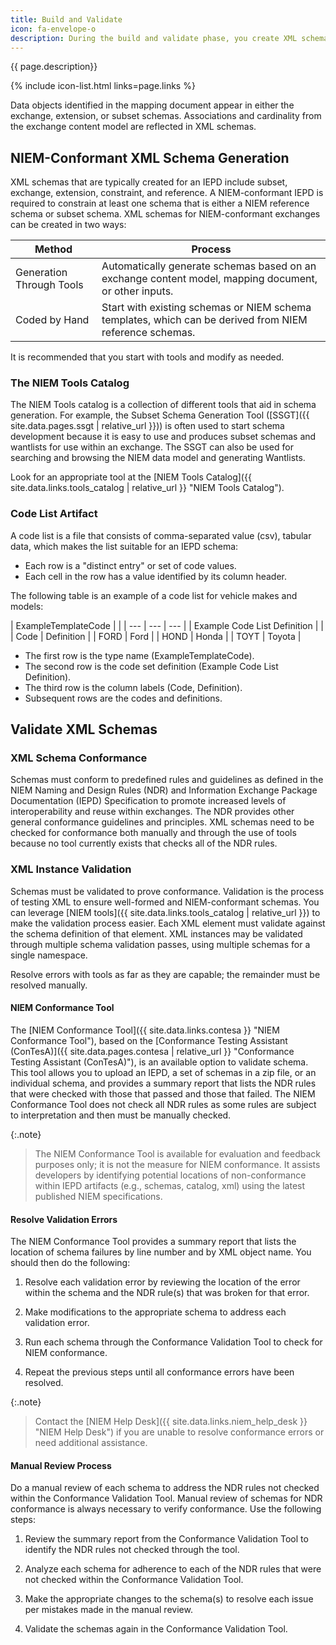 ```yaml
---
title: Build and Validate
icon: fa-envelope-o
description: During the build and validate phase, you create XML schemas and artifacts and verify they meet NIEM standards.
---
```


{{ page.description}}

{% include icon-list.html links=page.links %}

Data objects identified in the mapping document appear in either the exchange, extension, or subset schemas. Associations and cardinality from the exchange content model are reflected in XML schemas.

## NIEM-Conformant XML Schema Generation

XML schemas that are typically created for an IEPD include subset, exchange, extension, constraint, and reference. A NIEM-conformant IEPD is required to constrain at least one schema that is either a NIEM reference schema or subset schema. XML schemas for NIEM-conformant exchanges can be created in two ways:

| Method | Process |
| --- | ---|
| Generation Through Tools | Automatically generate schemas based on an exchange content model, mapping document, or other inputs. |
| Coded by Hand | Start with existing schemas or NIEM schema templates, which can be derived from NIEM reference schemas. |

It is recommended that you start with tools and modify as needed.

### The NIEM Tools Catalog

The NIEM Tools catalog is a collection of different tools that aid in schema generation. For example, the Subset Schema Generation Tool ([SSGT]({{ site.data.pages.ssgt | relative_url }})) is often used to start schema development because it is easy to use and produces subset schemas and wantlists for use within an exchange. The SSGT can also be used for searching and browsing the NIEM data model and generating Wantlists.

Look for an appropriate tool at the [NIEM Tools Catalog]({{ site.data.links.tools_catalog | relative_url }} "NIEM Tools Catalog").

### Code List Artifact

A code list is a file that consists of comma-separated value (csv), tabular data, which makes the list suitable for an IEPD schema:

- Each row is a "distinct entry" or set of code values.
- Each cell in the row has a value identified by its column header.

The following table is an example of a code list for vehicle makes and models:

| ExampleTemplateCode | |
| --- | --- | --- |
| Example Code List Definition | |
| Code | Definition |
| FORD | Ford |
| HOND | Honda |
| TOYT | Toyota |

- The first row is the type name (ExampleTemplateCode).
- The second row is the code set definition (Example Code List Definition).
- The third row is the column labels (Code, Definition).
- Subsequent rows are the codes and definitions.

## Validate XML Schemas

### XML Schema Conformance

Schemas must conform to predefined rules and guidelines as defined in the NIEM Naming and Design Rules (NDR) and Information Exchange Package Documentation (IEPD) Specification to promote increased levels of interoperability and reuse within exchanges. The NDR provides other general conformance guidelines and principles. XML schemas need to be checked for conformance both manually and through the use of tools because no tool currently exists that checks all of the NDR rules.

### XML Instance Validation

Schemas must be validated to prove conformance. Validation is the process of testing XML to ensure well-formed and NIEM-conformant schemas. You can leverage [NIEM tools]({{ site.data.links.tools_catalog | relative_url }}) to make the validation process easier. Each XML element must validate against the schema definition of that element. XML instances may be validated through multiple schema validation passes, using multiple schemas for a single namespace.

Resolve errors with tools as far as they are capable; the remainder must be resolved manually.

#### NIEM Conformance Tool

The [NIEM Conformance Tool]({{ site.data.links.contesa }} "NIEM Conformance Tool"), based on the [Conformance Testing Assistant (ConTesA)]({{ site.data.pages.contesa | relative_url }}  "Conformance Testing Assistant (ConTesA)"), is an available option to validate schema. This tool allows you to upload an IEPD, a set of schemas in a zip file, or an individual schema, and provides a summary report that lists the NDR rules that were checked with those that passed and those that failed. The NIEM Conformance Tool does not check all NDR rules as some rules are subject to interpretation and then must be manually checked.

{:.note}
>
> The NIEM Conformance Tool is available for evaluation and feedback purposes only; it is not the measure for NIEM conformance. It assists developers by identifying potential locations of non-conformance within IEPD artifacts (e.g., schemas, catalog, xml) using the latest published NIEM specifications.

#### Resolve Validation Errors

The NIEM Conformance Tool provides a summary report that lists the location of schema failures by line number and by XML object name. You should then do the following:

1. Resolve each validation error by reviewing the location of the error within the schema and the NDR rule(s) that was broken for that error.

2. Make modifications to the appropriate schema to address each validation error.

3. Run each schema through the Conformance Validation Tool to check for NIEM conformance.

4. Repeat the previous steps until all conformance errors have been resolved.

{:.note}
>
> Contact the [NIEM Help Desk]({{ site.data.links.niem_help_desk }} "NIEM Help Desk") if you are unable to resolve conformance errors or need additional assistance.

#### Manual Review Process

Do a manual review of each schema to address the NDR rules not checked within the Conformance Validation Tool. Manual review of schemas for NDR conformance is always necessary to verify conformance. Use the following steps:

1. Review the summary report from the Conformance Validation Tool to identify the NDR rules not checked through the tool.

2. Analyze each schema for adherence to each of the NDR rules that were not checked within the Conformance Validation Tool.

3. Make the appropriate changes to the schema(s) to resolve each issue per mistakes made in the manual review.

4. Validate the schemas again in the Conformance Validation Tool.
